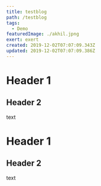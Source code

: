```yaml
---
title: testblog
path: /testblog
tags:
  - Demo
featuredImage: ./akhil.jpng
exert: exert
created: 2019-12-02T07:07:09.343Z
updated: 2019-12-02T07:07:09.386Z
---
```

# Header 1

## Header 2

text

# Header 1

## Header 2

text
